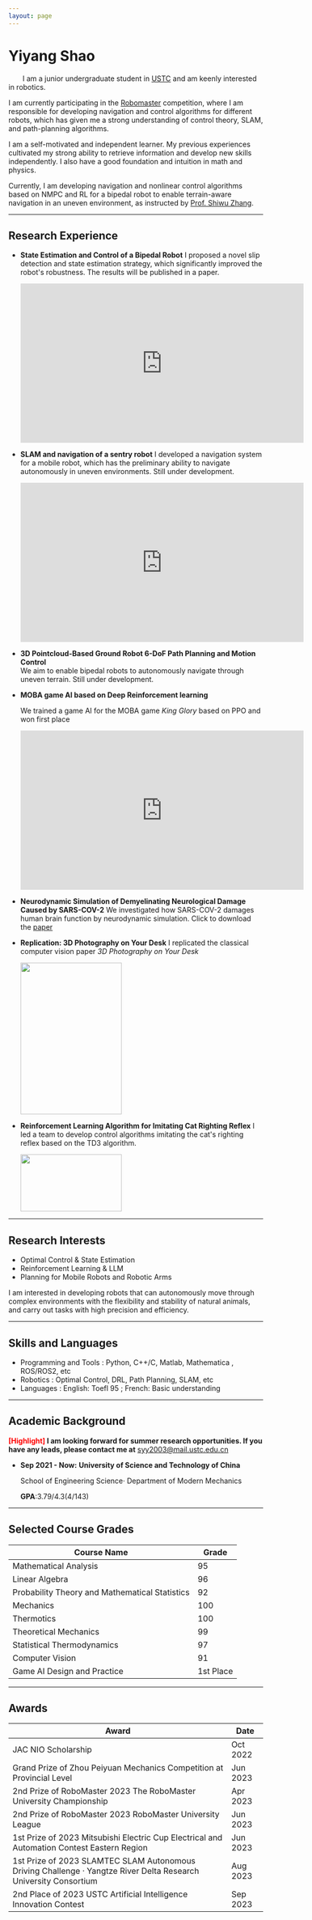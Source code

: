 ```yaml
---
layout: page
---
```


# Yiyang Shao

&ensp;&ensp;&ensp;&ensp;I am a junior undergraduate student in [USTC](https://en.ustc.edu.cn/) and am keenly interested in robotics.

I am currently participating in the [Robomaster](https://www.robomaster.com/en-US) competition, where I am responsible for developing navigation and control algorithms for different robots, which has given me a strong understanding of control theory, SLAM, and path-planning algorithms.

I am a self-motivated and independent learner. My previous experiences cultivated my strong ability to retrieve information and develop new skills independently. I also have a good foundation and intuition in math and physics.

Currently, I am developing navigation and nonlinear control algorithms based on NMPC and RL for a bipedal robot to enable terrain-aware navigation in an uneven environment, as instructed by [Prof. Shiwu Zhang](http://staff.ustc.edu.cn/~swzhang/).

---

## Research Experience

- **State Estimation and Control of a Bipedal Robot**
  I proposed a novel slip detection and state estimation strategy, which significantly improved the robot's robustness. The results will be published in a paper.
  <iframe width="560" height="315" src="https://www.youtube.com/embed/4KdO7uRTI6c" title="YouTube video player" frameborder="0" allow="accelerometer; autoplay; clipboard-write; encrypted-media; gyroscope; picture-in-picture" allowfullscreen></iframe>
- **SLAM and navigation of a sentry robot**
   I developed a navigation system for a mobile robot, which has the preliminary ability to navigate autonomously in uneven environments. Still under development.
  <iframe width="560" height="315" src="https://www.youtube.com/embed/mgK62YdBWW0" title="YouTube video player" frameborder="0" allow="accelerometer; autoplay; clipboard-write; encrypted-media; gyroscope; picture-in-picture" allowfullscreen></iframe>

- **3D Pointcloud-Based Ground Robot 6-DoF Path Planning and Motion Control**  
  We aim to enable bipedal robots to autonomously navigate through uneven terrain. Still under development.

- **MOBA game AI based on Deep Reinforcement learning**
  
  We trained a game AI for the MOBA game _King Glory_ based on PPO and won first place

  <iframe width="560" height="315" src="https://www.youtube.com/embed/-0lcAoTVlJg" title="YouTube video player" frameborder="0" allow="accelerometer; autoplay; clipboard-write; encrypted-media; gyroscope; picture-in-picture" allowfullscreen></iframe>



- **Neurodynamic Simulation of Demyelinating Neurological Damage Caused by SARS-COV-2**
  We investigated how SARS-COV-2 damages human brain function by neurodynamic simulation.
  Click to download the [paper](https://kevin-shao-ustc.github.io/EleMag.pdf)

- **Replication: 3D Photography on Your Desk**
  I replicated the classical computer vision paper _3D Photography on Your Desk_

  <img src="https://kevin-shao-ustc.github.io/3Dphoto.png" width="200" height="300">

- **Reinforcement Learning Algorithm for Imitating Cat Righting Reflex**
  I led a team to develop control algorithms imitating the cat's righting reflex based on the TD3 algorithm.

  <img src="https://kevin-shao-ustc.github.io/01.gif"  width="200" height="113">
---

## Research Interests

- Optimal Control & State Estimation
- Reinforcement Learning & LLM
- Planning for Mobile Robots and Robotic Arms

I am interested in developing robots that can autonomously move through complex environments with the flexibility and stability of natural animals, and carry out tasks with high precision and efficiency.

---

## Skills and Languages

- Programming and Tools : Python, C++/C, Matlab, Mathematica , ROS/ROS2, etc
- Robotics : Optimal Control, DRL, Path Planning, SLAM, etc
- Languages : English: Toefl 95 ; French: Basic understanding 
  
---

## Academic Background

**<font color='red'>[Highlight]</font> I am looking forward for summer research opportunities. If you have any leads, please contact me at** <syy2003@mail.ustc.edu.cn>

- **Sep 2021 - Now:** **University of Science and Technology of China**
  
    School of Engineering Science· Department of Modern Mechanics

    **GPA**:3.79/4.3(4/143)

---

## Selected Course Grades

| Course Name | Grade |
|-------|------|
| Mathematical Analysis | 95 |
| Linear Algebra | 96 |
| Probability Theory and Mathematical Statistics | 92 |
| Mechanics | 100 |
| Thermotics | 100 |
| Theoretical Mechanics | 99 |
| Statistical Thermodynamics | 97 |
| Computer Vision | 91 |
| Game AI Design and Practice | 1st Place |

---

## Awards

| Award | Date |
|-------|------|
| JAC NIO Scholarship | Oct 2022 |
| Grand Prize of Zhou Peiyuan Mechanics Competition at Provincial Level | Jun 2023 |
| 2nd Prize of RoboMaster 2023 The RoboMaster University Championship | Apr 2023 |
| 2nd Prize of RoboMaster 2023 RoboMaster University League | Jun 2023 |
| 1st Prize of 2023 Mitsubishi Electric Cup Electrical and Automation Contest Eastern Region | Jun 2023 |
| 1st Prize of 2023 SLAMTEC SLAM Autonomous Driving Challenge  · Yangtze River Delta Research University Consortium | Aug 2023 |
| 2nd Place of 2023 USTC Artificial Intelligence Innovation Contest | Sep 2023 |


